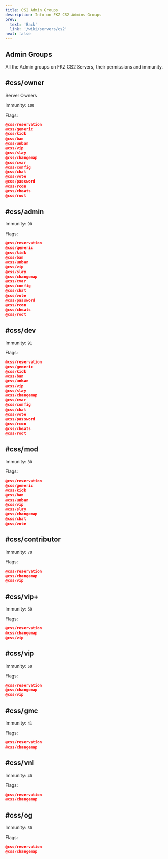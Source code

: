 ```yaml
---
title: CS2 Admin Groups
description: Info on FKZ CS2 Admins Groups
prev: 
  text: 'Back'
  link: '/wiki/servers/cs2'
next: false
---
```



## Admin Groups

All the Admin groups on FKZ CS2 Servers, their permissions and immunity.

## #css/owner

Server Owners

Immunity: `100`

Flags:

```json
@css/reservation
@css/generic
@css/kick
@css/ban
@css/unban
@css/vip
@css/slay
@css/changemap
@css/cvar
@css/config
@css/chat
@css/vote
@css/password
@css/rcon
@css/cheats
@css/root
```

## #css/admin

Immunity: `90`

Flags:

```json
@css/reservation
@css/generic
@css/kick
@css/ban
@css/unban
@css/vip
@css/slay
@css/changemap
@css/cvar
@css/config
@css/chat
@css/vote
@css/password
@css/rcon
@css/cheats
@css/root
```

## #css/dev

Immunity: `91`

Flags:

```json
@css/reservation
@css/generic
@css/kick
@css/ban
@css/unban
@css/vip
@css/slay
@css/changemap
@css/cvar
@css/config
@css/chat
@css/vote
@css/password
@css/rcon
@css/cheats
@css/root
```

## #css/mod

Immunity: `80`

Flags:

```json
@css/reservation
@css/generic
@css/kick
@css/ban
@css/unban
@css/vip
@css/slay
@css/changemap
@css/chat
@css/vote
```

## #css/contributor

Immunity: `70`

Flags:

```json
@css/reservation
@css/changemap
@css/vip

```

## #css/vip+

Immunity: `60`

Flags:

```json
@css/reservation
@css/changemap
@css/vip

```

## #css/vip

Immunity: `50`

Flags:

```json
@css/reservation
@css/changemap
@css/vip

```

## #css/gmc

Immunity: `41`

Flags:

```json
@css/reservation
@css/changemap

```

## #css/vnl

Immunity: `40`

Flags:

```json
@css/reservation
@css/changemap

```

## #css/og

Immunity: `30`

Flags:

```json
@css/reservation
@css/changemap

```
